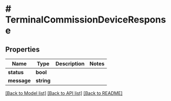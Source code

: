 # # TerminalCommissionDeviceResponse

## Properties

Name | Type | Description | Notes
------------ | ------------- | ------------- | -------------
**status** | **bool** |  |
**message** | **string** |  |

[[Back to Model list]](../../README.md#models) [[Back to API list]](../../README.md#endpoints) [[Back to README]](../../README.md)
